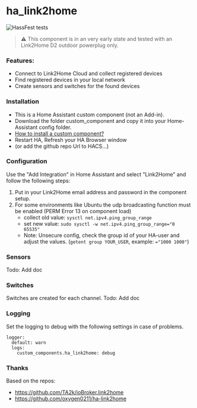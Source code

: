 # ha_link2home

![HassFest tests](https://github.com/renenulschde/ha_link2home_/workflows/Validate%20with%20hassfest/badge.svg)

> :warning: This component is in an very early state and tested with an Link2Home D2 outdoor powerplug only.

### Features:

- Connect to Link2Home Cloud and collect registered devices
- Find registered devices in your local network
- Create sensors and switches for the found devices

### Installation

- This is a Home Assistant custom component (not an Add-in).
- Download the folder custom_component and copy it into your Home-Assistant config folder.
- [How to install a custom component?](https://www.google.com/search?q=how+to+install+custom+components+home+assistant)
- Restart HA, Refresh your HA Browser window
- (or add the github repo Url to HACS...)

### Configuration

Use the "Add Integration" in Home Assistant and select "Link2Home" and follow the following steps:

1. Put in your Link2Home email address and password in the component setup.
2. For some environments like Ubuntu the udp broadcasting function must be enabled (PERM Error 13 on component load)
   - collect old value: `sysctl net.ipv4.ping_group_range`
   - set new value: `sudo sysctl -w net.ipv4.ping_group_range="0 65535"`
   - Note: Unsecure config, check the group id of your HA-user and adjust the values. (`getent group YOUR_USER`, example: `="1000 1000"`)

### Sensors

Todo: Add doc

### Switches

Switches are created for each channel.
Todo: Add doc

### Logging

Set the logging to debug with the following settings in case of problems.

```
logger:
  default: warn
  logs:
    custom_components.ha_link2home: debug
```

### Thanks

Based on the repos:

- https://github.com/TA2k/ioBroker.link2home
- https://github.com/oxygen0211/ha-link2home
